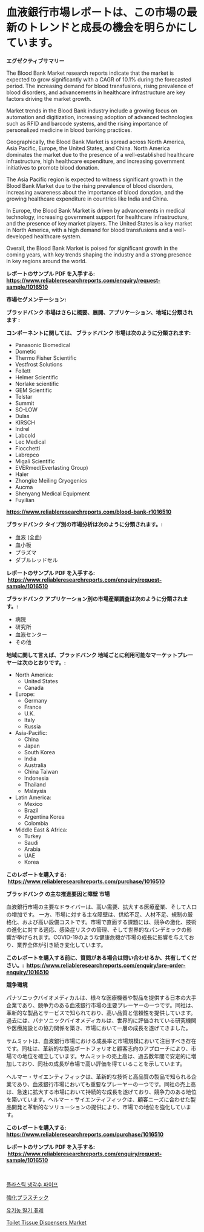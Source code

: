 <p><h1>血液銀行市場レポートは、この市場の最新のトレンドと成長の機会を明らかにしています。</h1></p><p><strong>エグゼクティブサマリー</strong></p>
<p><p>The Blood Bank Market research reports indicate that the market is expected to grow significantly with a CAGR of 10.1% during the forecasted period. The increasing demand for blood transfusions, rising prevalence of blood disorders, and advancements in healthcare infrastructure are key factors driving the market growth.</p><p>Market trends in the Blood Bank industry include a growing focus on automation and digitization, increasing adoption of advanced technologies such as RFID and barcode systems, and the rising importance of personalized medicine in blood banking practices.</p><p>Geographically, the Blood Bank Market is spread across North America, Asia Pacific, Europe, the United States, and China. North America dominates the market due to the presence of a well-established healthcare infrastructure, high healthcare expenditure, and increasing government initiatives to promote blood donation. </p><p>The Asia Pacific region is expected to witness significant growth in the Blood Bank Market due to the rising prevalence of blood disorders, increasing awareness about the importance of blood donation, and the growing healthcare expenditure in countries like India and China.</p><p>In Europe, the Blood Bank Market is driven by advancements in medical technology, increasing government support for healthcare infrastructure, and the presence of key market players. The United States is a key market in North America, with a high demand for blood transfusions and a well-developed healthcare system.</p><p>Overall, the Blood Bank Market is poised for significant growth in the coming years, with key trends shaping the industry and a strong presence in key regions around the world.</p></p>
<p><strong>レポートのサンプル PDF を入手する: <a href="https://www.reliableresearchreports.com/enquiry/request-sample/1016510">https://www.reliableresearchreports.com/enquiry/request-sample/1016510</a></strong></p>
<p><strong>市場セグメンテーション:</strong></p>
<p><strong> ブラッドバンク 市場はさらに概要、展開、アプリケーション、地域に分類されます :</strong></p>
<p><strong>コンポーネントに関しては、 ブラッドバンク 市場は次のように分類されます: &nbsp;</strong></p>
<p><ul><li>Panasonic Biomedical</li><li>Dometic</li><li>Thermo Fisher Scientific</li><li>Vestfrost Solutions</li><li>Follett</li><li>Helmer Scientific</li><li>Norlake scientific</li><li>GEM Scientific</li><li>Telstar</li><li>Summit</li><li>SO-LOW</li><li>Dulas</li><li>KIRSCH</li><li>Indrel</li><li>Labcold</li><li>Lec Medical</li><li>Fiocchetti</li><li>Labrepco</li><li>Migali Scientific</li><li>EVERmed(Everlasting Group)</li><li>Haier</li><li>Zhongke Meiling Cryogenics</li><li>Aucma</li><li>Shenyang Medical Equipment</li><li>Fuyilian</li></ul></p>
<p><strong><a href="https://www.reliableresearchreports.com/blood-bank-r1016510">https://www.reliableresearchreports.com/blood-bank-r1016510</a></strong></p>
<p><strong> ブラッドバンク タイプ別の市場分析は次のように分類されます。:</strong></p>
<p><ul><li>血液 (全血)</li><li>血小板</li><li>プラズマ</li><li>ダブルレッドセル</li></ul></p>
<p><strong>レポートのサンプル PDF を入手する: &nbsp;<a href="https://www.reliableresearchreports.com/enquiry/request-sample/1016510">https://www.reliableresearchreports.com/enquiry/request-sample/1016510</a></strong></p>
<p><strong> ブラッドバンク アプリケーション別の市場産業調査は次のように分類されます。:</strong></p>
<p><ul><li>病院</li><li>研究所</li><li>血液センター</li><li>その他</li></ul></p>
<p><strong>地域に関して言えば、ブラッドバンク 地域ごとに利用可能なマーケットプレーヤーは次のとおりです。:</strong></p>
<p><ul>
    <li>
        North America:
        <ul>
            <li>United States</li>
            <li>Canada</li>
        </ul>
    </li>
    <li>
        Europe:
        <ul>
            <li>Germany</li>
            <li>France</li>
            <li>U.K.</li>
            <li>Italy</li>
            <li>Russia</li>
        </ul>
    </li>
    <li>
        Asia-Pacific:
        <ul>
            <li>China</li>
            <li>Japan</li>
            <li>South Korea</li>
            <li>India</li>
            <li>Australia</li>
            <li>China Taiwan</li>
            <li>Indonesia</li>
            <li>Thailand</li>
            <li>Malaysia</li>
        </ul>
    </li>
    <li>
        Latin America:
        <ul>
            <li>Mexico</li>
            <li>Brazil</li>
            <li>Argentina Korea</li>
            <li>Colombia</li>
        </ul>
    </li>
    <li>
        Middle East & Africa:
        <ul>
            <li>Turkey</li>
            <li>Saudi</li>
            <li>Arabia</li>
            <li>UAE</li>
            <li>Korea</li>
        </ul>
    </li>
    </ul></p>
<p><strong>このレポートを購入する: &nbsp;<a href="https://www.reliableresearchreports.com/purchase/1016510">https://www.reliableresearchreports.com/purchase/1016510</a></strong></p>
<p><strong>ブラッドバンク の主な推進要因と障壁 市場</strong></p>
<p><p>血液銀行市場の主要なドライバーは、高い需要、拡大する医療産業、そして人口の増加です。 一方、市場に対する主な障壁は、供給不足、人材不足、規制の厳格化、および高い設備コストです。市場で直面する課題には、競争の激化、技術の進化に対する適応、感染症リスクの管理、そして世界的なパンデミックの影響が挙げられます。COVID-19のような健康危機が市場の成長に影響を与えており、業界全体が引き続き変化しています。</p></p>
<p><strong>このレポートを購入する前に、質問がある場合は問い合わせるか、共有してください。:&nbsp; <a href="https://www.reliableresearchreports.com/enquiry/pre-order-enquiry/1016510">https://www.reliableresearchreports.com/enquiry/pre-order-enquiry/1016510</a></strong></p>
<p><strong>競争環境</strong></p>
<p><p>パナソニックバイオメディカルは、様々な医療機器や製品を提供する日本の大手企業であり、競争力のある血液銀行市場の主要プレーヤーの一つです。同社は、革新的な製品とサービスで知られており、高い品質と信頼性を提供しています。過去には、パナソニックバイオメディカルは、世界的に評価されている研究機関や医療施設との協力関係を築き、市場において一層の成長を遂げてきました。</p><p>サムミットは、血液銀行市場における成長率と市場規模において注目すべき存在です。同社は、革新的な製品ポートフォリオと顧客志向のアプローチにより、市場での地位を確立しています。サムミットの売上高は、過去数年間で安定的に増加しており、同社の成長が市場で高い評価を得ていることを示しています。</p><p>ヘルマー・サイエンティフィックは、革新的な技術と高品質の製品で知られる企業であり、血液銀行市場においても重要なプレーヤーの一つです。同社の売上高は、急速に拡大する市場において持続的な成長を遂げており、競争力のある地位を築いています。ヘルマー・サイエンティフィックは、顧客ニーズに合わせた製品開発と革新的なソリューションの提供により、市場での地位を強化しています。</p></p>
<p><strong>このレポートを購入する: &nbsp; <a href="https://www.reliableresearchreports.com/purchase/1016510">https://www.reliableresearchreports.com/purchase/1016510</a></strong></p>
<p><strong>レポートのサンプル PDF を入手する: &nbsp;<a href="https://www.reliableresearchreports.com/enquiry/request-sample/1016510">https://www.reliableresearchreports.com/enquiry/request-sample/1016510</a></strong><strong></strong></p>
<p>&nbsp;</p>
<p><p><a href="https://github.com/JeromeRtyau89966/Market-Research-Report-List-1/blob/main/557884919668.md">플라스틱 냉각수 파이프</a></p><p><a href="https://github.com/AriMuller2009/Market-Research-Report-List-1/blob/main/383617921100.md">強化プラスチック</a></p><p><a href="https://github.com/TimmyMann6767/Market-Research-Report-List-1/blob/main/246295119667.md">유기농 딸기 퓨레</a></p><p><a href="https://github.com/Airanohannonzb68e5pb53oc1/Market-Research-Report-List-2/blob/main/toilet-tissue-dispensers-market.md">Toilet Tissue Dispensers Market</a></p></p>